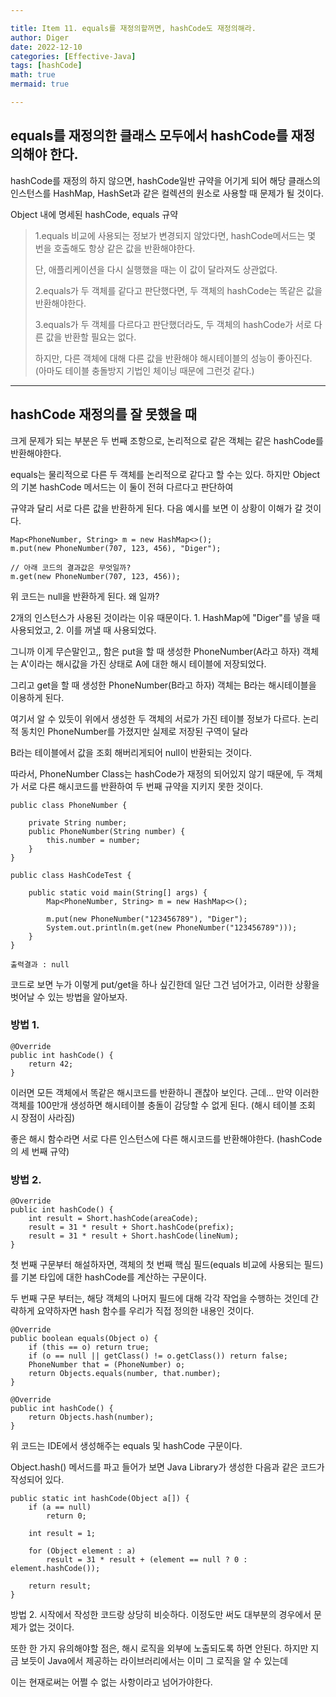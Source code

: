 ```yaml
---

title: Item 11. equals를 재정의할꺼면, hashCode도 재정의해라.
author: Diger
date: 2022-12-10
categories: [Effective-Java]
tags: [hashCode]
math: true
mermaid: true

---
```


## equals를 재정의한 클래스 모두에서 hashCode를 재정의해야 한다.

hashCode를 재정의 하지 않으면, hashCode일반 규약을 어기게 되어 해당 클래스의 인스턴스를 HashMap, HashSet과 같은 컬렉션의 원소로 사용할 때 문제가 될 것이다.

Object 내에 명세된 hashCode, equals 규약

> 1.equals 비교에 사용되는 정보가 변경되지 않았다면, hashCode메서드는 몇 번을 호출해도 항상 같은 값을 반환해야한다.
>
> 단, 애플리케이션을 다시 실행했을 때는 이 값이 달라져도 상관없다.
>
> 2.equals가 두 객체를 같다고 판단했다면, 두 객체의 hashCode는 똑같은 값을 반환해야한다.
>
> 3.equals가 두 객체를 다르다고 판단했더라도, 두 객체의 hashCode가 서로 다른 값을 반환할 필요는 없다.
>
> 하지만, 다른 객체에 대해 다른 값을 반환해야 해시테이블의 성능이 좋아진다. (아마도 테이블 충돌방지 기법인 체이닝 때문에 그런것 같다.)

---

## hashCode 재정의를 잘 못했을 때

크게 문제가 되는 부분은 두 번째 조항으로, 논리적으로 같은 객체는 같은 hashCode를 반환해야한다.

equals는 물리적으로 다른 두 객체를 논리적으로 같다고 할 수는 있다. 하지만 Object의 기본 hashCode 메서드는 이 둘이 전혀 다르다고 판단하여

규약과 달리 서로 다른 값을 반환하게 된다. 다음 예시를 보면 이 상황이 이해가 갈 것이다.

    Map<PhoneNumber, String> m = new HashMap<>();
    m.put(new PhoneNumber(707, 123, 456), "Diger");

    // 아래 코드의 결과값은 무엇일까?
    m.get(new PhoneNumber(707, 123, 456));

위 코드는 null을 반환하게 된다. 왜 일까?

2개의 인스턴스가 사용된 것이라는 이유 때문이다. 1. HashMap에 "Diger"를 넣을 때 사용되었고, 2. 이를 꺼낼 때 사용되었다.

그니까 이게 무슨말인고,, 함은 put을 할 때 생성한 PhoneNumber(A라고 하자) 객체는 A'이라는 해시값을 가진 상태로 A에 대한 해시 테이블에 저장되었다.

그리고 get을 할 때 생성한 PhoneNumber(B라고 하자) 객체는 B라는 해시테이블을 이용하게 된다.

여기서 알 수 있듯이 위에서 생성한 두 객체의 서로가 가진 테이블 정보가 다르다. 논리적 동치인 PhoneNumber를 가졌지만 실제로 저장된 구역이 달라

B라는 테이블에서 값을 조회 해버리게되어 null이 반환되는 것이다.

따라서, PhoneNumber Class는 hashCode가 재정의 되어있지 않기 때문에, 두 객체가 서로 다른 해시코드를 반환하여 두 번째 규약을 지키지 못한 것이다.

    public class PhoneNumber {

        private String number;
        public PhoneNumber(String number) {
            this.number = number;
        }
    }

    public class HashCodeTest {

        public static void main(String[] args) {
            Map<PhoneNumber, String> m = new HashMap<>();

            m.put(new PhoneNumber("123456789"), "Diger");
            System.out.println(m.get(new PhoneNumber("123456789")));
        }
    }

    출력결과 : null


코드로 보면 누가 이렇게 put/get을 하나 싶긴한데 일단 그건 넘어가고, 이러한 상황을 벗어날 수 있는 방법을 알아보자.


### 방법 1.

    @Override
    public int hashCode() {
        return 42;
    }

이러면 모든 객체에서 똑같은 해시코드를 반환하니 괜찮아 보인다. 근데... 만약 이러한 객체를 100만개 생성하면 해시테이블 충돌이 감당할 수 없게 된다. (해시 테이블 조회 시 장점이 사라짐)

좋은 해시 함수라면 서로 다른 인스턴스에 다른 해시코드를 반환해야한다. (hashCode의 세 번째 규약)

### 방법 2.

    @Override
    public int hashCode() {
        int result = Short.hashCode(areaCode);
        result = 31 * result + Short.hashCode(prefix);
        result = 31 * result + Short.hashCode(lineNum);
    }

첫 번째 구문부터 해설하자면, 객체의 첫 번째 핵심 필드(equals 비교에 사용되는 필드)를 기본 타입에 대한 hashCode를 계산하는 구문이다.

두 번째 구문 부터는, 해당 객체의 나머지 필드에 대해 각각 작업을 수행하는 것인데 간략하게 요약하자면 hash 함수를 우리가 직접 정의한 내용인 것이다.


    @Override
    public boolean equals(Object o) {
        if (this == o) return true;
        if (o == null || getClass() != o.getClass()) return false;
        PhoneNumber that = (PhoneNumber) o;
        return Objects.equals(number, that.number);
    }

    @Override
    public int hashCode() {
        return Objects.hash(number);
    }

위 코드는 IDE에서 생성해주는 equals 및 hashCode 구문이다.

Object.hash() 메서드를 파고 들어가 보면 Java Library가 생성한 다음과 같은 코드가 작성되어 있다.

    public static int hashCode(Object a[]) {
        if (a == null)
            return 0;

        int result = 1;

        for (Object element : a)
            result = 31 * result + (element == null ? 0 : element.hashCode());

        return result;
    }

방법 2. 시작에서 작성한 코드랑 상당히 비슷하다. 이정도만 써도 대부분의 경우에서 문제가 없는 것이다.

또한 한 가지 유의해야할 점은, 해시 로직을 외부에 노출되도록 하면 안된다. 하지만 지금 보듯이 Java에서 제공하는 라이브러리에서는 이미 그 로직을 알 수 있는데

이는 현재로써는 어쩔 수 없는 사항이라고 넘어가야한다.
